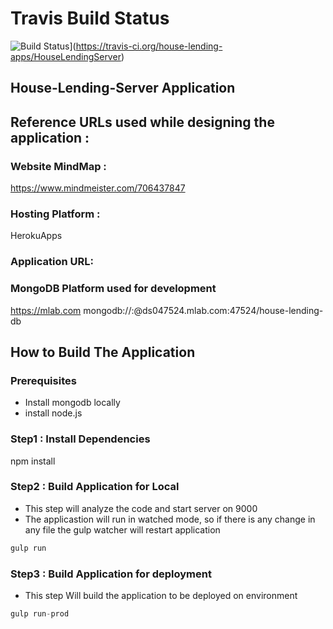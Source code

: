 # Travis Build Status #
![Build Status](https://travis-ci.org/house-lending-apps/HouseLendingServer.svg?branch=develop)](https://travis-ci.org/house-lending-apps/HouseLendingServer)

House-Lending-Server Application
---

## Reference URLs used while designing the application :

### Website MindMap :
https://www.mindmeister.com/706437847

### Hosting Platform :
HerokuApps 

### Application URL:


### MongoDB Platform used for development 
https://mlab.com
mongodb://<dbuser>:<dbpassword>@ds047524.mlab.com:47524/house-lending-db

## How to Build The Application

### Prerequisites
- Install mongodb locally
- install node.js

### Step1 : Install Dependencies
npm install

### Step2 : Build Application for Local
- This step will analyze the code and start server on 9000
- The applicastion will run in watched mode, so if there is any change in any file the gulp watcher will restart application
```javascript
gulp run
```

### Step3 : Build Application for deployment
- This step Will build the application to be deployed on environment
```javascript
gulp run-prod
```

